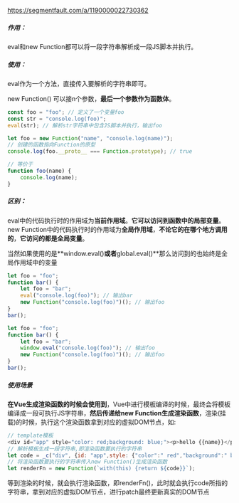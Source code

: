 https://segmentfault.com/a/1190000022730362

##### 作用：

 eval和new Function都可以将一段字符串解析成一段JS脚本并执行。

##### 使用：

eval作为一个方法，直接传入要解析的字符串即可。

new Function() 可以接n个参数，**最后一个参数作为函数体**。

~~~js
const foo = "foo"; // 定义了一个变量foo
const str = "console.log(foo)";
eval(str); // 解析str字符串中包含JS脚本并执行，输出foo
~~~



~~~js
let foo = new Function("name", "console.log(name)");
// 创建的函数指向Function的原型
console.log(foo.__proto__ === Function.prototype); // true

// 等价于
function foo(name) {
    console.log(name);
}
~~~

##### 区别：

eval中的代码执行时的作用域为**当前作用域**。**它可以访问到函数中的局部变量**。
new Function中的代码执行时的作用域为**全局作用域**，**不论它的在哪个地方调用的**，**它访问的都是全局变量**。

当然如果使用的是**window.eval()**或者**global.eval()**那么访问到的也始终是全局作用域中的变量

~~~js
let foo = "foo";
function bar() {
    let foo = "bar";
    eval("console.log(foo)"); // 输出bar
    new Function("console.log(foo)")(); // 输出foo
}
bar();
~~~

~~~js
let foo = "foo";
function bar() {
    let foo = "bar";
    window.eval("console.log(foo)"); // 输出foo
    new Function("console.log(foo)")(); // 输出foo
}
bar();
~~~

##### 使用场景

**在Vue生成渲染函数的时候会使用到**，Vue中进行模板编译的时候，最终会将模板编译成一段可执行JS字符串，**然后传递给new Function生成渲染函数**，渲染(挂载)的时候，执行这个渲染函数拿到对应的虚拟DOM节点，如:

```javascript
// template模板
<div id="app" style="color: red;background: blue;"><p>hello {{name}}</p>{{msg}}</div>
// 解析模板生成一段字符串,即渲染函数要执行的字符串
let code = _c("div", {id: "app",style: {"color":" red","background":" blue"}},_c("p", undefined,_v("hello"+_s(name))),_v(_s(msg)))
// 将渲染函数要执行的字符串传入new Function()生成渲染函数
let renderFn = new Function(`with(this) {return ${code}}`);
```

等到渲染的时候，就会执行渲染函数，即renderFn()，此时就会执行code所指的字符串，拿到对应的虚拟DOM节点，进行patch最终更新真实的DOM节点

